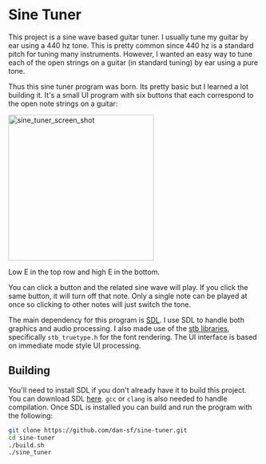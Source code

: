 Sine Tuner
==========

This project is a sine wave based guitar tuner. I usually tune my guitar by ear
using a 440 hz tone. This is pretty common since 440 hz is a standard pitch for
tuning many instruments. However, I wanted an easy way to tune each of the open
strings on a guitar (in standard tuning) by ear using a pure tone.

Thus this sine tuner program was born. Its pretty basic but I learned a lot
building it. It's a small UI program with six buttons that each correspond to
the open note strings on a guitar:

<img width="291" alt="sine_tuner_screen_shot" src="https://user-images.githubusercontent.com/5980346/96147268-00809780-0ebc-11eb-9dfb-614a64fdacc0.png">

Low E in the top row and high E in the bottom.

You can click a button and the related sine wave will play. If you click the
same button, it will turn off that note. Only a single note can be played at
once so clicking to other notes will just switch the tone.

The main dependency for this program is [SDL](https://www.libsdl.org/). I use
SDL to handle both graphics and audio processing. I also made use of the [stb
libraries](https://github.com/nothings/stb), specifically `stb_truetype.h` for
the font rendering. The UI interface is based on immediate mode style UI
processing.

Building
--------

You'll need to install SDL if you don't already have it to build this project.
You can download SDL [here](https://www.libsdl.org/download-2.0.php). `gcc` or
`clang` is also needed to handle compilation. Once SDL is installed you can
build and run the program with the following:

```bash
git clone https://github.com/dan-sf/sine-tuner.git
cd sine-tuner
./build.sh
./sine_tuner
```

